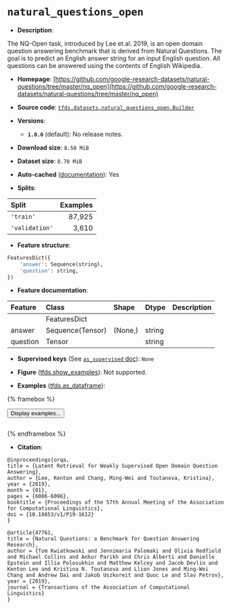 <div itemscope itemtype="http://schema.org/Dataset">
  <div itemscope itemprop="includedInDataCatalog" itemtype="http://schema.org/DataCatalog">
    <meta itemprop="name" content="TensorFlow Datasets" />
  </div>
  <meta itemprop="name" content="natural_questions_open" />
  <meta itemprop="description" content="The NQ-Open task, introduced by Lee et.al. 2019, is an open domain question&#10;answering benchmark that is derived from Natural Questions. The goal is to&#10;predict an English answer string for an input English question. All questions&#10;can be answered using the contents of English Wikipedia.&#10;&#10;To use this dataset:&#10;&#10;```python&#10;import tensorflow_datasets as tfds&#10;&#10;ds = tfds.load(&#x27;natural_questions_open&#x27;, split=&#x27;train&#x27;)&#10;for ex in ds.take(4):&#10;  print(ex)&#10;```&#10;&#10;See [the guide](https://www.tensorflow.org/datasets/overview) for more&#10;informations on [tensorflow_datasets](https://www.tensorflow.org/datasets).&#10;&#10;" />
  <meta itemprop="url" content="https://www.tensorflow.org/datasets/catalog/natural_questions_open" />
  <meta itemprop="sameAs" content="https://github.com/google-research-datasets/natural-questions/tree/master/nq_open" />
  <meta itemprop="citation" content="@inproceedings{orqa,&#10;title = {Latent Retrieval for Weakly Supervised Open Domain Question Answering},&#10;author = {Lee, Kenton and Chang, Ming-Wei and Toutanova, Kristina},&#10;year = {2019},&#10;month = {01},&#10;pages = {6086-6096},&#10;booktitle = {Proceedings of the 57th Annual Meeting of the Association for Computational Linguistics},&#10;doi = {10.18653/v1/P19-1612}&#10;}&#10;&#10;@article{47761,&#10;title = {Natural Questions: a Benchmark for Question Answering Research},&#10;author = {Tom Kwiatkowski and Jennimaria Palomaki and Olivia Redfield and Michael Collins and Ankur Parikh and Chris Alberti and Danielle Epstein and Illia Polosukhin and Matthew Kelcey and Jacob Devlin and Kenton Lee and Kristina N. Toutanova and Llion Jones and Ming-Wei Chang and Andrew Dai and Jakob Uszkoreit and Quoc Le and Slav Petrov},&#10;year = {2019},&#10;journal = {Transactions of the Association of Computational Linguistics}&#10;}" />
</div>

# `natural_questions_open`


*   **Description**:

The NQ-Open task, introduced by Lee et.al. 2019, is an open domain question
answering benchmark that is derived from Natural Questions. The goal is to
predict an English answer string for an input English question. All questions
can be answered using the contents of English Wikipedia.

*   **Homepage**:
    [https://github.com/google-research-datasets/natural-questions/tree/master/nq_open](https://github.com/google-research-datasets/natural-questions/tree/master/nq_open)

*   **Source code**:
    [`tfds.datasets.natural_questions_open.Builder`](https://github.com/tensorflow/datasets/tree/master/tensorflow_datasets/datasets/natural_questions_open/natural_questions_open_dataset_builder.py)

*   **Versions**:

    *   **`1.0.0`** (default): No release notes.

*   **Download size**: `8.50 MiB`

*   **Dataset size**: `8.70 MiB`

*   **Auto-cached**
    ([documentation](https://www.tensorflow.org/datasets/performances#auto-caching)):
    Yes

*   **Splits**:

Split          | Examples
:------------- | -------:
`'train'`      | 87,925
`'validation'` | 3,610

*   **Feature structure**:

```python
FeaturesDict({
    'answer': Sequence(string),
    'question': string,
})
```

*   **Feature documentation**:

Feature  | Class            | Shape   | Dtype  | Description
:------- | :--------------- | :------ | :----- | :----------
         | FeaturesDict     |         |        |
answer   | Sequence(Tensor) | (None,) | string |
question | Tensor           |         | string |

*   **Supervised keys** (See
    [`as_supervised` doc](https://www.tensorflow.org/datasets/api_docs/python/tfds/load#args)):
    `None`

*   **Figure**
    ([tfds.show_examples](https://www.tensorflow.org/datasets/api_docs/python/tfds/visualization/show_examples)):
    Not supported.

*   **Examples**
    ([tfds.as_dataframe](https://www.tensorflow.org/datasets/api_docs/python/tfds/as_dataframe)):

<!-- mdformat off(HTML should not be auto-formatted) -->

{% framebox %}

<button id="displaydataframe">Display examples...</button>
<div id="dataframecontent" style="overflow-x:auto"></div>
<script>
const url = "https://storage.googleapis.com/tfds-data/visualization/dataframe/natural_questions_open-1.0.0.html";
const dataButton = document.getElementById('displaydataframe');
dataButton.addEventListener('click', async () => {
  // Disable the button after clicking (dataframe loaded only once).
  dataButton.disabled = true;

  const contentPane = document.getElementById('dataframecontent');
  try {
    const response = await fetch(url);
    // Error response codes don't throw an error, so force an error to show
    // the error message.
    if (!response.ok) throw Error(response.statusText);

    const data = await response.text();
    contentPane.innerHTML = data;
  } catch (e) {
    contentPane.innerHTML =
        'Error loading examples. If the error persist, please open '
        + 'a new issue.';
  }
});
</script>

{% endframebox %}

<!-- mdformat on -->

*   **Citation**:

```
@inproceedings{orqa,
title = {Latent Retrieval for Weakly Supervised Open Domain Question Answering},
author = {Lee, Kenton and Chang, Ming-Wei and Toutanova, Kristina},
year = {2019},
month = {01},
pages = {6086-6096},
booktitle = {Proceedings of the 57th Annual Meeting of the Association for Computational Linguistics},
doi = {10.18653/v1/P19-1612}
}

@article{47761,
title = {Natural Questions: a Benchmark for Question Answering Research},
author = {Tom Kwiatkowski and Jennimaria Palomaki and Olivia Redfield and Michael Collins and Ankur Parikh and Chris Alberti and Danielle Epstein and Illia Polosukhin and Matthew Kelcey and Jacob Devlin and Kenton Lee and Kristina N. Toutanova and Llion Jones and Ming-Wei Chang and Andrew Dai and Jakob Uszkoreit and Quoc Le and Slav Petrov},
year = {2019},
journal = {Transactions of the Association of Computational Linguistics}
}
```

